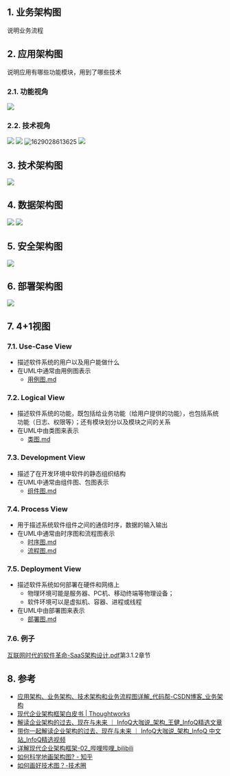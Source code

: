 

## 1. 业务架构图
说明业务流程

## 2. 应用架构图

说明应用有哪些功能模块，用到了哪些技术

### 2.1. 功能视角
![](https://raw.githubusercontent.com/TDoct/images/master/1647058780_20220312114618733_1768.png)
### 2.2. 技术视角
![](https://raw.githubusercontent.com/TDoct/images/master/1677920619_20230304170330121_18611.png)
![](https://raw.githubusercontent.com/TDoct/images/master/1647058782_20220312114651907_6407.png)
![1629028613625](https://raw.githubusercontent.com/TDoct/images/master/1629028633_20210815195659933_6610.png)
![](https://raw.githubusercontent.com/TDoct/images/master/1626879197_20210721225311691_13378.png)


## 3. 技术架构图
![](https://raw.githubusercontent.com/TDoct/images/master/1647058785_20220312114850425_29016.png)

## 4. 数据架构图
![](https://raw.githubusercontent.com/TDoct/images/master/1647058789_20220312121832744_8721.png)
![](https://raw.githubusercontent.com/TDoct/images/master/1647058787_20220312121816182_3077.png)
## 5. 安全架构图
![](https://raw.githubusercontent.com/TDoct/images/master/1647058791_20220312121927474_31463.png)
## 6. 部署架构图
![](https://raw.githubusercontent.com/TDoct/images/master/1647058792_20220312121935735_30691.png)
## 7. 4+1视图
### 7.1. Use-Case View
- 描述软件系统的用户以及用户能做什么
- 在UML中通常由用例图表示
    - [用例图.md](用例图.md)

### 7.2. Logical View
- 描述软件系统的功能，既包括给业务功能（给用户提供的功能），也包括系统功能（日志、权限等）；还有模块划分以及模块之间的关系
- 在UML中由类图来表示
    - [类图.md](类图.md)

### 7.3. Development  View
- 描述了在开发环境中软件的静态组织结构
- 在UML中通常由组件图、包图表示
    - [组件图.md](组件图.md)
    

### 7.4. Process View
- 用于描述系统软件组件之间的通信时序，数据的输入输出
- 在UML中通常由时序图和流程图表示
    - [时序图.md](时序图.md)
    - [流程图.md](流程图.md)


### 7.5. Deployment View
- 描述软件系统如何部署在硬件和网络上
    - 物理环境可能是服务器、PC机、移动终端等物理设备；
    - 软件环境可以是虚拟机、容器、进程或线程
- 在UML中由部署图来表示
    - [部署图.md](部署图.md)

### 7.6. 例子

[互联网时代的软件革命-SaaS架构设计.pdf](e:/Data/calibre/Wei%20Zhi/Hu%20Lian%20Wang%20Shi%20Dai%20De%20Ruan%20Jian%20G%20(1566)/Hu%20Lian%20Wang%20Shi%20Dai%20De%20Ruan%20Ji%20-%20Wei%20Zhi.pdf)第3.1.2章节



## 8. 参考
- [应用架构、业务架构、技术架构和业务流程图详解\_代码帮\-CSDN博客\_业务架构](https://blog.csdn.net/ITLearnHall/article/details/82985480)
- [现代企业架构框架白皮书 \| Thoughtworks](https://www.thoughtworks.com/cn/books/modern-enterprise-architecture-white-paper)
- [解读企业架构的过去、现在与未来 ｜ InfoQ大咖说\_架构\_王健\_InfoQ精选文章](https://www.infoq.cn/article/ngrof3ekpo0rsm5y2ajb)
- [带你一起解读企业架构的过去、现在与未来 ｜ InfoQ大咖说\_架构\_InfoQ 中文站\_InfoQ精选视频](https://www.infoq.cn/video/WlazvyRkG4libmrY5yDY)
- [详解现代企业架构框架-02\_哔哩哔哩\_bilibili](https://www.bilibili.com/video/BV1Q44y1474U/?spm_id_from=333.337.search-card.all.click&vd_source=79c9f80f56384444d88bfb3e4cf579df)
- [如何科学地画架构图? \- 知乎](https://zhuanlan.zhihu.com/p/130823875)
- [如何画好技术图？-技术圈](https://jishuin.proginn.com/p/763bfbd7f6c9)
